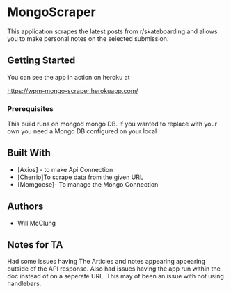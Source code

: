 # MongoScraper


This application scrapes the latest posts from r/skateboarding and allows you to make personal notes on the selected submission. 
## Getting Started

You can see the app in action on heroku at

https://wpm-mongo-scraper.herokuapp.com/

### Prerequisites


This build runs on mongod mongo DB. If you wanted to replace with your own you need a Mongo DB configured on your local



## Built With

* [Axios] - to make Api Connection
* [Cherrio]To scrape data from the given URL
* [Momgoose]- To manage the Mongo Connection


## Authors

* Will McClung 


## Notes for TA

Had some issues having The Articles and notes appearing appearing outside of the API response.
Also had issues having the app run within the doc instead of on a seperate URL. This may of been an issue with not using handlebars.
